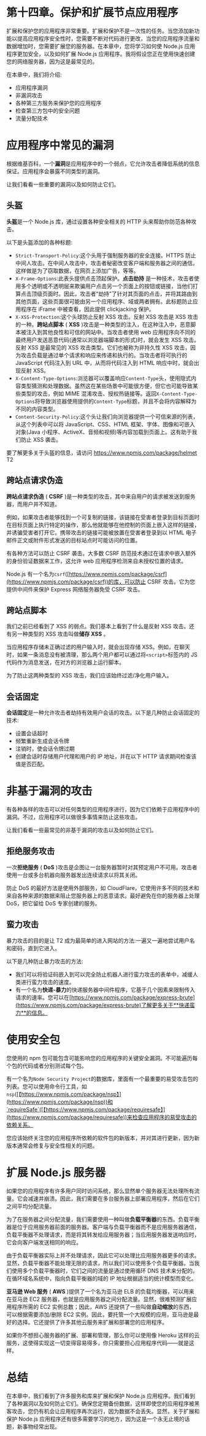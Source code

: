 # 第十四章。保护和扩展节点应用程序

扩展和保护您的应用程序非常重要。扩展和保护不是一次性的任务。当您添加新功能以提高应用程序安全性时，您需要不断对代码进行更改，当您的应用程序流量和数据增加时，您需要扩展您的服务器。在本章中，您将学习如何使 Node.js 应用程序更加安全，以及如何扩展 Node.js 应用程序。我将假设您正在使用快速创建您的网络服务器，因为这是最常见的。

在本章中，我们将介绍:

*   应用程序漏洞
*   非漏洞攻击
*   各种第三方服务来保护您的应用程序
*   检查第三方包中的安全问题
*   流量分配技术

# 应用程序中常见的漏洞

根据维基百科，一个**漏洞**是应用程序中的一个弱点，它允许攻击者降低系统的信息保证。应用程序会暴露不同类型的漏洞。

让我们看看一些重要的漏洞以及如何防止它们。

## 头盔

**头盔**是一个 Node.js 库，通过设置各种安全相关的 HTTP 头来帮助你防范各种攻击。

以下是头盔添加的各种标题:

*   `Strict-Transport-Policy`:这个头用于强制服务器的安全连接。HTTPS 防止中间人攻击。在中间人攻击中，攻击者秘密改变客户端和服务器之间的通信。这样做是为了窃取数据，在网页上添加广告，等等。
*   `X-Frame-Options`:此表头提供点击顶起保护。**点击劫持** 是一种技术，攻击者使用多个透明或不透明层来欺骗用户点击另一个页面上的按钮或链接，当他们打算点击顶级页面时。因此，攻击者“劫持”了针对其页面的点击，并将其路由到其他页面，这些页面很可能由另一个应用程序、域或两者拥有。此标题防止应用程序在 iFrame 中被查看，因此提供 clickjacking 保护。
*   `X-XSS-Protection`:这个头球防止反射 XSS 攻击。反射 XSS 攻击是 XSS 攻击的一种。**跨站点脚本** ( **XSS** )攻击是一种类型的注入，在这种注入中，恶意脚本被注入到其他良性和可信的网站中。当攻击者使用 web 应用程序向不同的最终用户发送恶意代码(通常以浏览器端脚本的形式)时，就会发生 XSS 攻击。反射 XSS 是最常见的 XSS 攻击类型。它们也被称为非持久性 XSS 攻击，因为攻击负载是通过单个请求和响应来传递和执行的。当攻击者将可执行的 JavaScript 代码注入到 URL 中，从而将代码注入到 HTML 响应中时，就会出现反射 XSS。
*   `X-Content-Type-Options`:浏览器可以覆盖响应`Content-Type`头，使用隐式内容类型猜测和处理数据。虽然这在某些场景中可能很方便，但它也可能导致某些类型的攻击，例如 MIME 混淆攻击、授权热链接等。返回`X-Content-Type-Options`将导致浏览器使用提供的`Content-Type`标题，并且不会将内容解释为不同的内容类型。
*   `Content-Security-Policy`:这个头让我们向浏览器提供一个可信来源的列表，从这个列表中可以将 JavaScript、CSS、HTML 框架、字体、图像和可嵌入对象(Java 小程序、ActiveX、音频和视频)等内容加载到页面上。这有助于我们防止 XSS 袭击。

要了解更多关于头盔的信息，请访问 https://www.npmjs.com/package/helmet T2

## 跨站点请求伪造

**跨站点请求伪造** ( **CSRF** )是一种类型的攻击，其中来自用户的请求被发送到服务器，而用户并不知道。

例如，如果攻击者能够找到一个可复制的链接，该链接在受害者登录到目标页面时在目标页面上执行特定的操作，那么他就能够在他控制的页面上嵌入这样的链接，并诱骗受害者打开它。携带攻击的链接可能被放置在受害者登录到以 HTML 电子邮件正文或附件形式发送的目标站点时可能访问的位置。

有各种方法可以防止 CSRF 袭击。大多数 CSRF 防范技术通过在请求中嵌入额外的身份验证数据来工作，这允许 web 应用程序检测来自未授权位置的请求。

Node.js 有一个名为`csrf`([https://www.npmjs.com/package/csrf](https://www.npmjs.com/package/csrf))的库，可以防止 CSRF 攻击。它为您提供中间件来保护 Express 网络服务器免受 CSRF 攻击。

## 跨站点脚本

我们之前已经看到了 XSS 的弱点。我们基本上看到了什么是反射 XSS 攻击。还有另一种类型的 XSS 攻击叫做**储存 XSS** 。

当应用程序存储未正确过滤的用户输入时，就会出现存储 XSS。例如，在聊天时，如果一条消息没有被清理，那么两个用户都可以通过将`<script>`标签内的 JS 代码作为消息发送，在对方的浏览器上运行脚本。

为了防止这两种类型的 XSS 攻击，我们应该始终过滤/净化用户输入。

## 会话固定

**会话固定**是一种允许攻击者劫持有效用户会话的攻击。以下是几种防止会话固定的技术:

*   设置会话超时
*   频繁重新生成会话令牌
*   注销时，使会话令牌过期
*   创建会话时存储用户代理和用户的 IP 地址，并在以下 HTTP 请求期间检查该值是否匹配。

# 非基于漏洞的攻击

有各种各样的攻击可以对任何类型的应用程序进行，因为它们依赖于应用程序中的漏洞。不过，应用程序可以做很多事情来防止这些攻击。

让我们看看一些最常见的非基于漏洞的攻击以及如何防止它们。

## 拒绝服务攻击

一次**拒绝服务** ( **DoS** )攻击是企图让一台服务器暂时对其预定用户不可用。攻击者使用一台或多台机器向服务器发出连续请求以将其关闭。

防止 DoS 的最好方法是使用外部服务，如 CloudFlare，它使用许多不同的技术和来自各种来源的数据来阻止您服务器上的恶意请求。最好避免在你的服务器上处理 DoS，把它留给 DoS 专家创建的服务。

## 蛮力攻击

暴力攻击的目的是让 T2 成为最简单的进入网站的方法:一遍又一遍地尝试用户名和密码，直到它进入。

以下是几种防止暴力攻击的方法:

*   我们可以将验证码嵌入到可以完全防止机器人进行蛮力攻击的表单中，减缓人类进行蛮力攻击的速度。
*   有一个名为**快递-暴力**的快递服务器中间件程序，它基于几个因素来限制传入请求的速率。您可以在[https://www.npmjs.com/package/express-brute](https://www.npmjs.com/package/express-brute)了解更多关于**快递蛮力**的信息。

# 使用安全包

您使用的 npm 包可能包含可能影响您的应用程序的关键安全漏洞。不可能遍历每个包的代码或者分别测试每个包。

有一个名为`Node Security Project`的数据库，里面有一个最重要的易受攻击包的列表。您可以使用命令行工具，如`nsp`([【https://www.npmjs.com/package/nsp】](https://www.npmjs.com/package/nsp))和`requireSafe`([【https://www.npmjs.com/package/requiresafe】](https://www.npmjs.com/package/requiresafe))来检查应用程序的易受攻击的依赖关系。

您应该始终关注您的应用程序所依赖的软件包的新版本，并对其进行更新，因为新版本通常会修复与安全性相关的问题。

# 扩展 Node.js 服务器

如果您的应用程序有许多用户同时访问系统，那么显然单个服务器无法处理所有流量。它会减速并崩溃。因此，我们需要在多台服务器上部署应用程序，然后在它们之间平均分配流量。

为了在服务器之间分配流量，我们需要使用一种叫做**负载平衡器**的东西。负载平衡器是位于应用服务器前面的服务器。客户端与负载平衡器而不是应用服务器通信，负载平衡器不处理请求，而是将其转发给应用服务器；当应用服务器发送响应时，它会向客户端发送相同的响应。

由于负载平衡器实际上并不处理请求，因此它可以处理比应用服务器更多的请求。显然，负载平衡器不能处理无限的请求，所以我们可以使用多个负载平衡器。当我们使用多个负载平衡器时，它们之间的流量是通过使用循环 DNS 技术来分配的。在循环域名系统中，指向负载平衡器的域的 IP 地址根据适当的统计模型而变化。

**亚马逊 Web 服务** ( **AWS** )提供了一个名为亚马逊 ELB 的负载均衡器，可以用来在亚马逊 EC2 服务器，也就是应用服务器之间分配流量。显然，很难预测扩展应用程序所需的 EC2 实例总数；因此，AWS 还提供了一些叫做**自动缩放**的东西，可以根据需要添加/删除 EC2 实例。因此，要托管一个大规模的应用，亚马逊是最好的选择。它还提供了许多其他云服务来扩展和部署您的应用程序。

如果你不想担心服务器的扩展、部署和管理，那么你可以使用像 Heroku 这样的云服务，这使得实现这一切变得容易得多，你只需要担心应用程序代码——就是这样。

# 总结

在本章中，我们看到了许多服务和库来扩展和保护 Node.js 应用程序。我们看到了各种漏洞以及如何防止它们。确保您定期备份数据，这样即使您的应用程序被黑客攻击，您仍有机会让应用程序再次运行，因为数据不会丢失。显然，关于扩展和保护 Node.js 应用程序还有很多需要学习的地方，因为这是一个永无止境的话题，新事物经常出现。